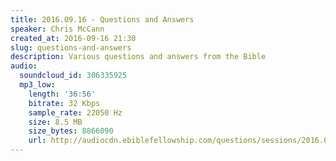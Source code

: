 ```yaml
---
title: 2016.09.16 - Questions and Answers
speaker: Chris McCann
created_at: 2016-09-16 21:30
slug: questions-and-answers
description: Various questions and answers from the Bible
audio:
  soundcloud_id: 306335925
  mp3_low:
    length: '36:56'
    bitrate: 32 Kbps
    sample_rate: 22050 Hz
    size: 8.5 MB
    size_bytes: 8866090
    url: http://audiocdn.ebiblefellowship.com/questions/sessions/2016.09.16_McCann_-_Questions_and_Answers.mp3
---
```

